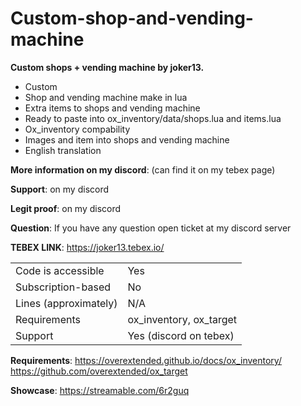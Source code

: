 # Custom-shop-and-vending-machine


**Custom shops + vending machine by joker13.**

- Custom
- Shop and vending machine make in lua
- Extra items to shops and vending machine
- Ready to paste into ox_inventory/data/shops.lua and items.lua
- Ox_inventory compability
- Images and item into shops and vending machine
- English translation

**More information on my discord**: (can find it on my tebex page)

**Support**: on my discord 

**Legit proof**: on my discord

**Question**: If you have any question open ticket at my discord server 

**TEBEX LINK**: https://joker13.tebex.io/


|                                         |                                |
|-------------------------------------|----------------------------|
| Code is accessible       | Yes                        |
| Subscription-based      | No                         |
| Lines (approximately)  | N/A                       |
| Requirements                | ox_inventory, ox_target       |
| Support                           | Yes (discord on tebex)|

**Requirements**: https://overextended.github.io/docs/ox_inventory/ 
                                  https://github.com/overextended/ox_target


**Showcase**: https://streamable.com/6r2guq
